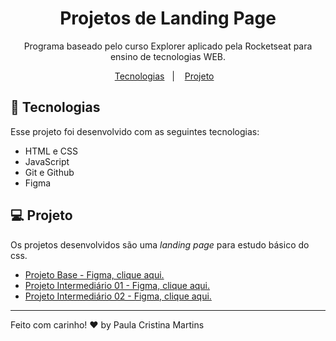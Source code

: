 <h1 align="center"> Projetos de Landing Page </h1>

<p align="center">
Programa baseado pelo curso Explorer aplicado pela Rocketseat para ensino de tecnologias WEB. <br/>
</p>

<p align="center">
  <a href="#-tecnologias">Tecnologias</a>&nbsp;&nbsp;&nbsp;|&nbsp;&nbsp;&nbsp;
  <a href="#-projeto">Projeto</a>&nbsp;&nbsp;&nbsp;
</p>

## 🚀 Tecnologias

Esse projeto foi desenvolvido com as seguintes tecnologias:

- HTML e CSS
- JavaScript
- Git e Github
- Figma

## 💻 Projeto

Os projetos desenvolvidos são uma _landing page_ para estudo básico do css.

- [Projeto Base - Figma, clique aqui.](<https://www.figma.com/file/vSMecthrqKN7gHmdUd8iZm/Explorer---Projeto-01-(Copy)?type=design&node-id=1-2&mode=design&t=T2qbbbtvyEA3W2N7-0>)
- [Projeto Intermediário 01 - Figma, clique aqui.](https://www.figma.com/file/Cy6YpvSkd3YCnkxIi5j9EH/Projeto01-Extra-Copy?fuid=1008417835364072614)
- [Projeto Intermediário 02 - Figma, clique aqui.](https://www.figma.com/file/GW9HzNFCVdsZ2tn9yHsutd/Explorer-Projeto-02-Copy?fuid=1008417835364072614)

---

Feito com carinho! ♥ by Paula Cristina Martins
